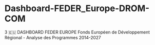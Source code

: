 # Dashboard-FEDER_Europe-DROM-COM
3 🇪🇺 DASHBOARD FEDER EUROPE Fonds Européen de Développement Régional - Analyse des Programmes 2014-2027
